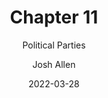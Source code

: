 ---
author: Josh Allen
date: "2022-03-28"
date_end: "2022-03-31"
draft: false
event: Pols 1101
featured: 
layout: single
links:
- icon: door-open
  icon_pack: fas
  name: Slides 
  url: "slides/Parties-Interest-Groups/political-parties.html"
show_post_time: false
subtitle: Political Parties
title: Chapter 11
---